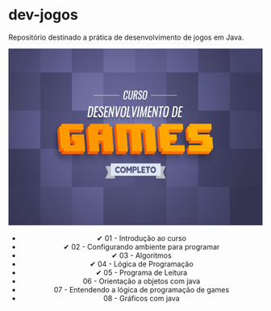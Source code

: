# dev-jogos
Repositório destinado a prática de desenvolvimento de jogos em Java.
<p align="center">
<img width=700 height=350 src="/img/danki.jpeg"
<p>

<p align="center">
<ul align="center">
<li>✔ 01 - Introdução ao curso</li>
<li>✔ 02 - Configurando ambiente para programar</li>
<li>✔ 03 - Algoritmos</li>
<li>✔ 04 - Lógica de Programação</li>
<li>✔ 05 - Programa de Leitura</li>
<li>06 - Orientação a objetos com java</li>
<li>07 - Entendendo a lógica de programação de games</li>
<li>08 - Gráficos com java</li>
<ul>
<p>

